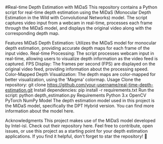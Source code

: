 #Real-time Depth Estimation with MiDaS
This repository contains a Python script for real-time depth estimation using the MiDaS (Monocular Depth Estimation in the Wild with Convolutional Networks) model. The script captures video input from a webcam in real-time, processes each frame through the MiDaS model, and displays the original video along with the corresponding depth map.

Features
MiDaS Depth Estimation: Utilizes the MiDaS model for monocular depth estimation, providing accurate depth maps for each frame of the input video.
Real-time Processing: The script processes webcam input in real-time, allowing users to visualize depth information as the video feed is captured.
FPS Display: The frames per second (FPS) are displayed on the original video feed, providing information about the processing speed.
Color-Mapped Depth Visualization: The depth maps are color-mapped for better visualization, using the 'Magma' colormap.
Usage
Clone the repository: git clone https://github.com/your-username/real-time-depth-estimation.git
Install dependencies: pip install -r requirements.txt
Run the script: python depth_estimation.py
Requirements
Python 3.x
OpenCV
PyTorch
NumPy
Model
The depth estimation model used in this project is the MiDaS model, specifically the DPT Hybrid version. You can find more information about the model here.

Acknowledgments
This project makes use of the MiDaS model developed by Intel-isl. Check out their repository here.
Feel free to contribute, open issues, or use this project as a starting point for your depth estimation applications. If you find it helpful, don't forget to star the repository! 🌟
